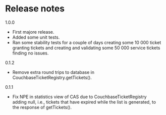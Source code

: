 Release notes
=============

1.0.0

* First majore release.
* Added some unit tests.
* Ran some stability tests for a couple of days creating some
  10 000 ticket granting tickets and creating and validating
  some 50 000 service tickets finding no issues.  

0.1.2

* Remove extra round trips to database in CouchbaseTicketRegistry.getTickets().

0.1.1

* Fix NPE in statistics view of CAS due to CouchbaseTicketRegistry adding
  null, i.e., tickets that have expired while the list is generated, to
  the response of getTickets().
